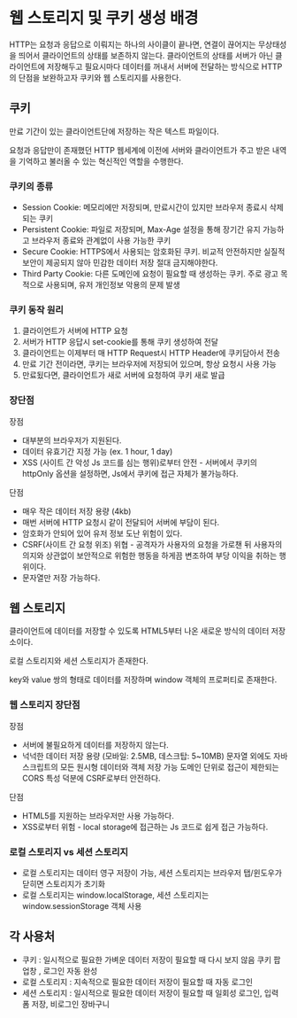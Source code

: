 # 웹 스토리지 및 쿠키 생성 배경

HTTP는 요청과 응답으로 이뤄지는 하나의 사이클이 끝나면, 연결이 끊어지는 무상태성을 띄어서 클라이언트의 상태를 보존하지 않는다.
클라이언트의 상태를 서버가 아닌 클라이언트에 저장해두고 필요시마다 데이터를 꺼내서 서버에 전달하는 방식으로 HTTP의 단점을 보완하고자 쿠키와 웹 스토리지를 사용한다.

## 쿠키

만료 기간이 있는 클라이언트단에 저장하는 작은 텍스트 파일이다.

요청과 응답만이 존재했던 HTTP 웹세계에 이전에 서버와 클라이언트가 주고 받은 내역을 기억하고 불러올 수 있는 혁신적인 역할을 수행한다.

### 쿠키의 종류

- Session Cookie: 메모리에만 저장되며, 만료시간이 있지만 브라우저 종료시 삭제되는 쿠키
- Persistent Cookie: 파일로 저장되며, Max-Age 설정을 통해 장기간 유지 가능하고 브라우저 종료와 관계없이 사용 가능한 쿠키
- Secure Cookie: HTTPS에서 사용되는 암호화된 쿠키. 비교적 안전하지만 실질적 보안이 제공되지 않아 민감한 데이터 저장 절대 금지해야한다.
- Third Party Cookie: 다른 도메인에 요청이 필요할 때 생성하는 쿠키. 주로 광고 목적으로 사용되며, 유저 개인정보 악용의 문제 발생

### 쿠키 동작 원리

1. 클라이언트가 서버에 HTTP 요청
2. 서버가 HTTP 응답시 set-cookie를 통해 쿠키 생성하여 전달
3. 클라이언트는 이제부터 매 HTTP Request시 HTTP Header에 쿠키담아서 전송
4. 만료 기간 전이라면, 쿠키는 브라우저에 저장되어 있으며, 항상 요청시 사용 가능
5. 만료됬다면, 클라이언트가 새로 서버에 요청하여 쿠키 새로 발급

### 장단점

장점

- 대부분의 브라우저가 지원된다.
- 데이터 유효기간 지정 가능 (ex. 1 hour, 1 day)
- XSS (사이트 간 악성 Js 코드를 심는 행위)로부터 안전 - 서버에서 쿠키의 httpOnly 옵션을 설정하면, Js에서 쿠키에 접근 자체가 불가능하다.

단점

- 매우 작은 데이터 저장 용량 (4kb)
- 매번 서버에 HTTP 요청시 같이 전달되어 서버에 부담이 된다.
- 암호화가 안되어 있어 유저 정보 도난 위험이 있다.
- CSRF(사이트 간 요청 위조) 위협 - 공격자가 사용자의 요청을 가로챈 뒤 사용자의 의지와 상관없이 보안적으로 위험한 행동을 하게끔 변조하여 부당 이익을 취하는 행위이다.
- 문자열만 저장 가능하다.

## 웹 스토리지

클라이언트에 데이터를 저장할 수 있도록 HTML5부터 나온 새로운 방식의 데이터 저장소이다.

로컬 스토리지와 세션 스토리지가 존재한다.

key와 value 쌍의 형태로 데이터를 저장하며 window 객체의 프로퍼티로 존재한다.

### 웹 스토리지 장단점

장점

- 서버에 불필요하게 데이터를 저장하지 않는다.
- 넉넉한 데이터 저장 용량 (모바일: 2.5MB, 데스크탑: 5~10MB)
  문자열 외에도 자바스크립트의 모든 원시형 데이터와 객체 저장 가능
  도메인 단위로 접근이 제한되는 CORS 특성 덕분에 CSRF로부터 안전하다.

단점

- HTML5를 지원하는 브라우저만 사용 가능하다.
- XSS로부터 위험 - local storage에 접근하는 Js 코드로 쉽게 접근 가능하다.

### 로컬 스토리지 vs 세션 스토리지

- 로컬 스토리지는 데이터 영구 저장이 가능, 세션 스토리지는 브라우저 탭/윈도우가 닫히면 스토리지가 초기화
- 로컬 스토리지는 window.localStorage, 세션 스토리지는 window.sessionStorage 객체 사용

## 각 사용처

- 쿠키 : 일시적으로 필요한 가벼운 데이터 저장이 필요할 때
  다시 보지 않음 쿠키 팝업창 , 로그인 자동 완성
- 로컬 스토리지 : 지속적으로 필요한 데이터 저장이 필요할 때
  자동 로그인
- 세션 스토리지 : 일시적으로 필요한 데이터 저장이 필요할 때
  일회성 로그인, 입력 폼 저장, 비로그인 장바구니
